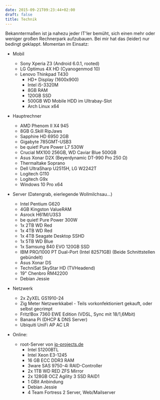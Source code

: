 ```yaml
---
date: 2015-09-21T09:23:44+02:00
draft: false
title: Technik
---
```


Bekanntermaßen ist ja nahezu jeder IT'ler bemüht, sich einen mehr oder weniger großen Rechnerpark aufzubauen. Bei mir hat das (leider) nur bedingt geklappt. Momentan im Einsatz:

+ Mobil
	+ Sony Xperia Z3 (Android 6.0.1, rooted)
	+ LG Optimus 4X HD (Cyanogenmod 10)
	+ Lenovo Thinkpad T430
		+ HD+ Display (1600x900)
		+ Intel i5-3320M
		+ 8GB RAM
		+ 120GB SSD
		+ 500GB WD Mobile HDD im Ultrabay-Slot
		+ Arch Linux x64

+ Hauptrechner
	+ AMD Phenom II X4 945
	+ 8GB G.Skill RipJaws
	+ Sapphire HD 6950 2GB
	+ Gigabyte 785GMT-USB3
	+ be quiet! Pure Power L7 530W
	+ Crucial MX100 256GB, WD Caviar Blue 500GB
	+ Asus Xonar D2X (Beyerdynamic DT-990 Pro 250 Ω)
	+ Thermaltake Soprano
	+ Dell UltraSharp U2515H, LG W2242T
	+ Logitech G110
	+ Logitech G9x
	+ Windows 10 Pro x64
 
+ Server (Datengrab, eierlegende Wollmilchsau...)
	+ Intel Pentium G620
	+ 4GB Kingston ValueRAM
	+ Asrock H61M/U3S3
	+ be quiet! Pure Power 300W
	+ 1x 2TB WD Red
	+ 1x 4TB WD Red
	+ 1x 4TB Seagate Desktop SSHD
	+ 1x 5TB WD Blue
	+ 1x Samsung 840 EVO 120GB SSD
	+ IBM PRO/1000 PT Dual-Port (Intel 82571GB) (Beide Schnittstellen gebündelt)
	+ Asus Xonar DS
	+ TechniSat SkyStar HD (TVHeadend)
	+ 19" Chenbro RM42200
	+ Debian Jessie
 
+ Netzwerk
	+ 2x ZyXEL GS1910-24
	+ Zig Meter Netzwerkkabel - Teils vorkonfektioniert gekauft, oder selbst gecrimpt
	+ Fritz!Box 7360 EWE Edition (VDSL, Sync mit 18/1,6Mbit)
	+ Banana Pi (DHCP & DNS Server)
    + Ubiquiti UniFi AP AC LR

+ Online:
	+ root-Server von [ip-projects.de](https://www.ip-projects.de)
		+ Intel S1200BTL
		+ Intel Xeon E3-1245
		+ 16 GB ECC DDR3 RAM
		+ 3ware SAS 9750-4i RAID-Controller
		+ 2x 1TB WD RED ZFS Mirror
		+ 2x 128GB OCZ Agility 3 SSD RAID1
		+ 1 GBit Anbindung
		+ Debian Jessie
		+ 4 Team Fortress 2 Server, Web/Mailserver
